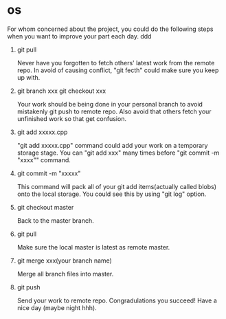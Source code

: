 # os
For whom concerned about the project, you could do the following steps when you want to improve your part each day.
ddd

1. git pull

   Never have you forgotten to fetch others' latest work from the remote repo.  In avoid of causing conflict, "git fecth" could make sure you keep up with.

2. git branch xxx
   git checkout xxx
   
   Your work should be being done in your personal branch to avoid mistakenly git push to remote repo. Also avoid that others fetch your unfinished work so that get confusion.

3. git add xxxxx.cpp

   "git add xxxxx.cpp" command could add your work on a temporary storage stage. You can "git add xxx" many times before "git commit -m "xxxx"" command.

4. git commit -m "xxxxx"

   This command will pack all of your git add items(actually called blobs) onto the local storage. You could see this by using "git log" option.

5. git checkout master

   Back to the master branch.

6. git pull

   Make sure the local master is latest as remote master.

7. git merge xxx(your branch name)

   Merge all branch files into master.

8. git push

   Send your work to remote repo. Congradulations you succeed! Have a nice day (maybe night hhh).  
